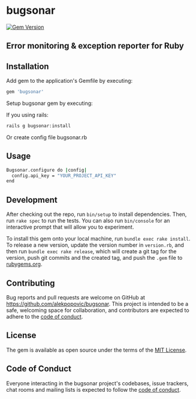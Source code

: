 # bugsonar

[![Gem Version](https://badge.fury.io/rb/bugsonar.svg)](https://badge.fury.io/rb/bugsonar)

## Error monitoring & exception reporter for Ruby

## Installation

Add gem to the application's Gemfile by executing:

```sh
gem 'bugsonar'
```

Setup bugsonar gem by executing:

If you using rails:

```sh
rails g bugsonar:install
```

Or create config file bugsonar.rb

## Usage

```sh
Bugsonar.configure do |config|
  config.api_key = "YOUR_PROJECT_API_KEY"
end
```

## Development

After checking out the repo, run `bin/setup` to install dependencies. Then, run `rake spec` to run the tests. You can also run `bin/console` for an interactive prompt that will allow you to experiment.

To install this gem onto your local machine, run `bundle exec rake install`. To release a new version, update the version number in `version.rb`, and then run `bundle exec rake release`, which will create a git tag for the version, push git commits and the created tag, and push the `.gem` file to [rubygems.org](https://rubygems.org).

## Contributing

Bug reports and pull requests are welcome on GitHub at https://github.com/alekpopovic/bugsonar. This project is intended to be a safe, welcoming space for collaboration, and contributors are expected to adhere to the [code of conduct](https://github.com/alekpopovic/bugsonar/blob/main/CODE_OF_CONDUCT.md).

## License

The gem is available as open source under the terms of the [MIT License](https://github.com/alekpopovic/bugsonar/blob/main/LICENSE.txt).

## Code of Conduct

Everyone interacting in the bugsonar project's codebases, issue trackers, chat rooms and mailing lists is expected to follow the [code of conduct](https://github.com/alekpopovic/bugsonar/blob/main/CODE_OF_CONDUCT.md).
